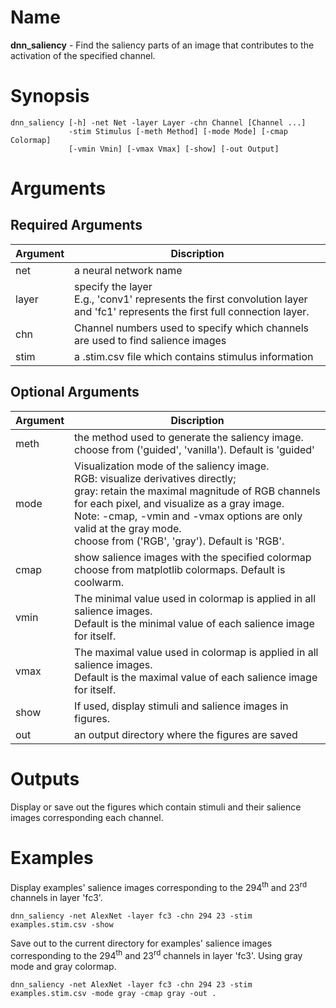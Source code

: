 # Name
<b>dnn_saliency</b> - Find the saliency parts of an image that contributes to the activation of the specified channel.  
# Synopsis
```
dnn_saliency [-h] -net Net -layer Layer -chn Channel [Channel ...]
             -stim Stimulus [-meth Method] [-mode Mode] [-cmap Colormap]
			 [-vmin Vmin] [-vmax Vmax] [-show] [-out Output]
```
# Arguments
## Required Arguments
|Argument|Discription|
|--------|-----------|
|net     |a neural network name|
|layer   |specify the layer</br>E.g., 'conv1' represents the first convolution layer and 'fc1' represents the first full connection layer.|
|chn     |Channel numbers used to specify which channels are used to find salience images|
|stim    |a .stim.csv file which contains stimulus information|

## Optional Arguments
|Argument|Discription|
|--------|-----------|
|meth    |the method used to generate the saliency image.</br>choose from ('guided', 'vanilla'). Default is 'guided'|
|mode    |Visualization mode of the saliency image.</br>RGB: visualize derivatives directly;</br>gray: retain the maximal magnitude of RGB channels for each pixel, and visualize as a gray image.</br>Note: -cmap, -vmin and -vmax options are only valid at the gray mode.</br>choose from ('RGB', 'gray'). Default is 'RGB'.|
|cmap    |show salience images with the specified colormap</br>choose from matplotlib colormaps. Default is coolwarm.|
|vmin    |The minimal value used in colormap is applied in all salience images.</br>Default is the minimal value of each salience image for itself.|
|vmax    |The maximal value used in colormap is applied in all salience images.</br>Default is the maximal value of each salience image for itself.|
|show    |If used, display stimuli and salience images in figures.|
|out     |an output directory where the figures are saved|

# Outputs
Display or save out the figures which contain stimuli and their salience images corresponding each channel.

# Examples
Display examples' salience images corresponding to the 294<sup>th</sup> and 23<sup>rd</sup> channels in layer 'fc3'.
```
dnn_saliency -net AlexNet -layer fc3 -chn 294 23 -stim examples.stim.csv -show
```
Save out to the current directory for examples' salience images corresponding to the 294<sup>th</sup> and 23<sup>rd</sup> channels in layer 'fc3'. Using gray mode and gray colormap.
```
dnn_saliency -net AlexNet -layer fc3 -chn 294 23 -stim examples.stim.csv -mode gray -cmap gray -out .
```